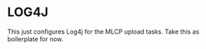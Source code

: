 LOG4J
=====

This just configures Log4j for the MLCP upload tasks.  Take this
as boilerplate for now.